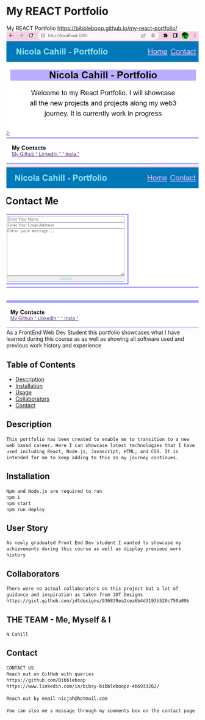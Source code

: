 # My REACT Portfolio
My REACT Portfolio 
https://bibbleboop.github.io/my-react-portfolio/
<img src="./images/readme ss.png">
<img src="./images/contactme ss.png">
As a FrontEnd Web Dev Student this portfolio showcases what I have learned during this course as as well as showing all software used and previous work history and experience

## Table of Contents

- [Description](#description)
- [Installation](#installation)
- [Usage](#usage)
- [Collaborators](#collaborators)
- [Contact](#contact)

## Description

```
This portfolio has been created to enable me to transition to a new web based career. Here I can showcase latest technologies that I have used including React, Node.js, Javascript, HTML, and CSS. It is intended for me to keep adding to this as my journey continues. 
```

## Installation

```
Npm and Node.js are required to run 
npm i
npm start
npm run deploy

```

## User Story

```text
As newly graduated Front End Dev student I wanted to showcase my achievements during this course as well as display previous work history
```

## Collaborators
```
There were no actual collaborators on this project but a lot of guidance and inspiration as taken from JDT Designs https://gist.github.com/jdtdesigns/936839ea2cea6b4d3193b520c750a09b

```
## THE TEAM - Me, Myself & I
```
N Cahill

```

## Contact

```
CONTACT US
Reach out on GitHub with queries 
https://github.com/Bibbleboop
https://www.linkedin.com/in/bibsy-bibbleboopz-4b6933262/

Reach out by email nicjah@hotmail.com

You can also me a message through my comments box on the contact page
```
